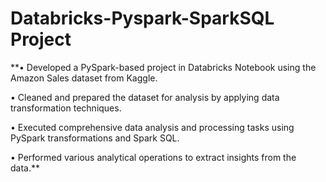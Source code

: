 # Databricks-Pyspark-SparkSQL Project
**• Developed a PySpark-based project in Databricks Notebook using the Amazon Sales dataset from Kaggle.

• Cleaned and prepared the dataset for analysis by applying data transformation techniques.

• Executed comprehensive data analysis and processing tasks using PySpark transformations and Spark SQL.

• Performed various analytical operations to extract insights from the data.**
